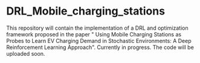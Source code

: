 # DRL_Mobile_charging_stations
This repository will contain the implementation of a DRL and optimization framework proposed in the paper " Using Mobile Charging Stations as Probes to Learn EV Charging Demand in Stochastic Environments: A Deep Reinforcement Learning Approach". Currently in progress. The code will be uploaded soon.
